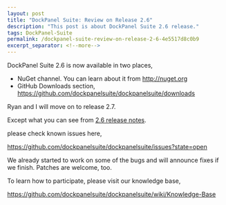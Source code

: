 ```yaml
---
layout: post
title: "DockPanel Suite: Review on Release 2.6"
description: "This post is about DockPanel Suite 2.6 release."
tags: DockPanel-Suite
permalink: /dockpanel-suite-review-on-release-2-6-4e5517d8c0b9
excerpt_separator: <!--more-->
---
```

DockPanel Suite 2.6 is now available in two places,

* NuGet channel. You can learn about it from http://nuget.org
* GitHub Downloads section, https://github.com/dockpanelsuite/dockpanelsuite/downloads

Ryan and I will move on to release 2.7.
<!--more-->

Except what you can see from [2.6 release notes](/dockpanel-suite-release-2-6-is-coming-release-notes-bf7810a6b66b).

please check known issues here,

https://github.com/dockpanelsuite/dockpanelsuite/issues?state=open

We already started to work on some of the bugs and will announce fixes if we finish. Patches are welcome, too.

To learn how to participate, please visit our knowledge base,

https://github.com/dockpanelsuite/dockpanelsuite/wiki/Knowledge-Base

